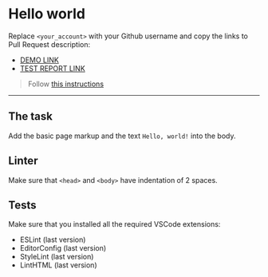 # Hello world

Replace `<your_account>` with your Github username and copy the links to Pull Request description:
- [DEMO LINK](https://FedorenkoS84.github.io/layout_hello-world/)
- [TEST REPORT LINK](https://FedorenkoS84.github.io/layout_hello-world/report/html_report/)

> Follow [this instructions](https://mate-academy.github.io/layout_task-guideline/#how-to-solve-the-layout-tasks-on-github)
___

## The task

Add the basic page markup and the text `Hello, world!` into the body.

## Linter

Make sure that `<head>` and `<body>` have indentation of 2 spaces.

## Tests

Make sure that you installed all the required VSCode extensions:

- ESLint (last version)
- EditorConfig (last version)
- StyleLint (last version)
- LintHTML (last version)
